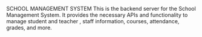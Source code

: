 SCHOOL MANAGEMENT SYSTEM
This is the backend server for the School Management System. It provides the necessary APIs and functionality to manage student and teacher , staff information, courses, attendance, grades, and more.
